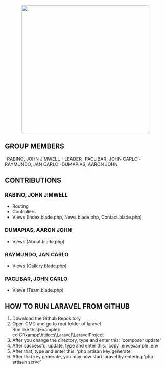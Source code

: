 <p align="center"><a href="https://laravel.com" target="_blank"><img src="https://raw.githubusercontent.com/laravel/art/master/logo-lockup/5%20SVG/2%20CMYK/1%20Full%20Color/laravel-logolockup-cmyk-red.svg" width="400"></a></p>


## GROUP MEMBERS

-RABINO, JOHN JIMWELL - LEADER
-PACLIBAR, JOHN CARLO 
-RAYMUNDO, JAN CARLO 
-DUMAPIAS, AARON JOHN


## CONTRIBUTIONS

### RABINO, JOHN JIMWELL
- Routing
- Controllers
- Views (Index.blade.php, News.blade.php, Contact.blade.php)

### DUMAPIAS, AARON JOHN
- Views (About.blade.php)

### RAYMUNDO, JAN CARLO
- Views (Gallery.blade.php)

### PACLIBAR, JOHN CARLO
- Views (Team.blade.php)

## HOW TO RUN LARAVEL FROM GITHUB

1. Download the Github Repository 
2. Open CMD and go to root folder of laravel\
Run like this(Example): \
    cd C:\xampp\htdocs\Laravel\LaravelProject
3. After you change the directory, type and enter this: 'composer update'
4. After successful update, type and enter this: 'copy .env.example .env'
5. After that, type and enter this: 'php artisan key:generate'
6. After that key generate, you may now start laravel by entering 'php artisan serve'